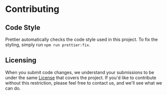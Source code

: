 # Contributing

## Code Style
Prettier automatically checks the code style used in this project. To fix the styling, simply run `npm run prettier:fix`.

## Licensing
When you submit code changes, we understand your submissions to be under the same [License](LICENSE) that covers the project. If you'd like to contribute without this restriction, please feel free to contact us, and we'll see what we can do.
